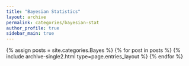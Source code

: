 ```yaml
---
title: "Bayesian Statistics"
layout: archive
permalink: categories/bayesian-stat
author_profile: true
sidebar_main: true
---
```



{% assign posts = site.categories.Bayes %}
{% for post in posts %} {% include archive-single2.html type=page.entries_layout %} {% endfor %}
